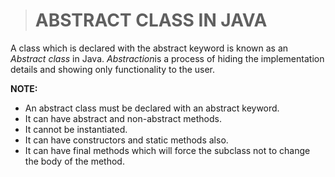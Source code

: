 > # ABSTRACT CLASS IN JAVA

A class which is declared with the abstract keyword is known as an *Abstract class* in Java. *Abstraction*is a process of hiding the implementation details and showing only functionality to the user.

__NOTE:__

* An abstract class must be declared with an abstract keyword.
* It can have abstract and non-abstract methods.
* It cannot be instantiated.
* It can have constructors and static methods also.
* It can have final methods which will force the subclass not to change the body of the method.

